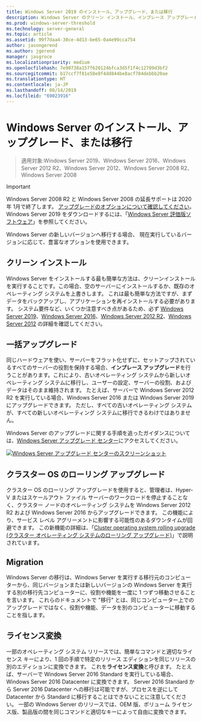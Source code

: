 ```yaml
---
title: Windows Server 2019 のインストール、アップグレード、または移行
description: Windows Server のクリーン インストール、インプレース アップグレード、または移行を行う方法
ms.prod: windows-server-threshold
ms.technology: server-general
ms.topic: article
ms.assetid: 99f7daa4-30ce-4d13-be65-0a4e99cca754
author: jasongerend
ms.author: jgerend
manager: jasgroce
ms.localizationpriority: medium
ms.openlocfilehash: 7e90738a157f620124bfca3d5f1f4c12789d3bf2
ms.sourcegitcommit: b17ccf7f81e58e8f4dd844be8acf784debbb20ae
ms.translationtype: HT
ms.contentlocale: ja-JP
ms.lasthandoff: 08/14/2019
ms.locfileid: "69023916"
---
```

# <a name="install-upgrade-or-migrate-to-windows-server"></a>Windows Server のインストール、アップグレード、または移行

> 適用対象:Windows Server 2019、Windows Server 2016、Windows Server 2012 R2、Windows Server 2012、Windows Server 2008 R2、Windows Server 2008

> [!IMPORTANT]
> Windows Server 2008 R2 と Windows Server 2008 の延長サポートは 2020 年 1月で終了します。 [アップグレードのオプションについて確認してください](http://aka.ms/upgradecenter)。 Windows Server 2019 をダウンロードするには、「[Windows Server 評価版ソフトウェア](https://www.microsoft.com/evalcenter/evaluate-windows-server-2019)」を参照してください。

Windows Server の新しいバージョンへ移行する場合、 現在実行しているバージョンに応じて、豊富なオプションを使用できます。

## <a name="clean-install"></a>クリーン インストール

Windows Server をインストールする最も簡単な方法は、クリーンインストールを実行することです。この場合、空のサーバーにインストールするか、既存のオペレーティング システムを上書きします。 これは最も簡単な方法ですが、まずデータをバックアップし、アプリケーションを再インストールする必要があります。 システム要件など、いくつか注意すべき点があるため、必ず [Windows Server 2019](https://go.microsoft.com/fwlink/?linkid=2006124)、[Windows Server 2016](https://go.microsoft.com/fwlink/?LinkID=825558)、[Windows Server 2012 R2](https://technet.microsoft.com/library/dn303418)、[Windows Server 2012](https://technet.microsoft.com/library/jj134246.aspx) の詳細を確認してください。

## <a name="in-place-upgrade"></a>一括アップグレード

同じハードウェアを使い、サーバーをフラット化せずに、セットアップされているすべてのサーバーの役割を保持する場合、**インプレース アップグレード**を行うことがあります。これにより、古いオペレーティング システムから新しいオペレーティング システムに移行し、ユーザーの設定、サーバーの役割、およびデータはそのまま維持されます。 たとえば、サーバーで Windows Server 2012 R2 を実行している場合、Windows Server 2016 または Windows Server 2019 にアップグレードできます。 ただし、すべての古いオペレーティング システムが、すべての新しいオペレーティング システムに移行できるわけではありません。 

Windows Server のアップグレードに関する手順を追ったガイダンスについては、[Windows Server アップグレード センター](http://aka.ms/upgradecenter)にアクセスしてください。

[![Windows Server アップグレード センターのスクリーンショット](media/upgrade-center.png)](http://aka.ms/upgradecenter)

## <a name="cluster-os-rolling-upgrade"></a>クラスター OS のローリング アップグレード

クラスター OS のローリング アップグレードを使用すると、管理者は、Hyper-V またはスケールアウト ファイル サーバーのワークロードを停止することなく、クラスター ノードのオペレーティング システムを Windows Server 2012 R2 および Windows Server 2016 からアップグレードできます。 この機能により、サービス レベル アグリーメントに影響する可能性のあるダウンタイムが回避できます。 この新機能の詳細は、「[Cluster operating system rolling upgrade (クラスター オペレーティング システムのローリング アップグレード)](https://technet.microsoft.com/windows-server-docs/failover-clustering/cluster-operating-system-rolling-upgrade)」で説明されています。

## <a name="migration"></a>Migration

Windows Server の移行は、Windows Server を実行する移行元のコンピューターから、同じバージョンまたは新しいバージョンの Windows Server を実行する別の移行先コンピューターに、役割や機能を一度に 1 つずつ移動させることを言います。 これらのドキュメントで "移行" とは、同じコンピューター上でのアップグレードではなく、役割や機能、データを別のコンピューターに移動することを指します。 

## <a name="license-conversion"></a>ライセンス変換

一部のオペレーティング システム リリースでは、簡単なコマンドと適切なライセンス キーにより、1 回の手順で特定のリリース エディションを同じリリースの別のエディションに変換できます。 これを**ライセンス変換**と呼びます。 たとえば、サーバーで Windows Server 2016 Standard を実行している場合、Windows Server 2016 Datacenter に変換できます。 Server 2016 Standard から Server 2016 Datacenter への移行は可能ですが、プロセスを逆にして Datacenter から Standard に移行することはできないことに注意してください。 一部の Windows Server のリリースでは、OEM 版、ボリューム ライセンス版、製品版の間を同じコマンドと適切なキーによって自由に変換できます。